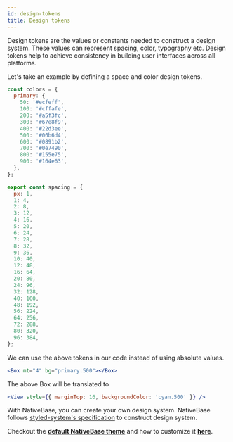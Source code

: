```yaml
---
id: design-tokens
title: Design tokens
---
```


Design tokens are the values or constants needed to construct a design system. These values can represent spacing, color, typography etc. Design tokens help to achieve consistency in building user interfaces across all platforms.

Let's take an example by defining a space and color design tokens.

```jsx title="colors"
const colors = {
  primary: {
    50: '#ecfeff',
    100: '#cffafe',
    200: '#a5f3fc',
    300: '#67e8f9',
    400: '#22d3ee',
    500: '#06b6d4',
    600: '#0891b2',
    700: '#0e7490',
    800: '#155e75',
    900: '#164e63',
  },
};
```

```jsx title="spacing"
export const spacing = {
  px: 1,
  1: 4,
  2: 8,
  3: 12,
  4: 16,
  5: 20,
  6: 24,
  7: 28,
  8: 32,
  9: 36,
  10: 40,
  12: 48,
  16: 64,
  20: 80,
  24: 96,
  32: 128,
  40: 160,
  48: 192,
  56: 224,
  64: 256,
  72: 288,
  80: 320,
  96: 384,
};
```

We can use the above tokens in our code instead of using absolute values.

```jsx title="using the above tokens in Box component"
<Box mt="4" bg="primary.500"></Box>
```

The above Box will be translated to

```jsx title="actual applied styles"
<View style={{ marginTop: 16, backgroundColor: 'cyan.500' }} />
```

With NativeBase, you can create your own design system. NativeBase follows [styled-system's specification](https://styled-system.com/theme-specification/) to construct design system.

Checkout the **[default NativeBase theme](default-theme)** and how to customize it **[here](customizingTheme)**.
